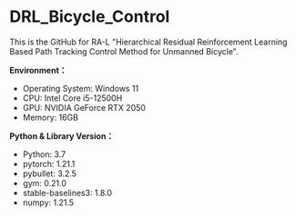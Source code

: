 # DRL_Bicycle_Control
This is the GitHub for RA-L "Hierarchical Residual Reinforcement Learning Based Path Tracking Control Method for Unmanned Bicycle".

**Environment：**
- Operating System: Windows 11
- CPU: Intel Core i5-12500H
- GPU: NVIDIA GeForce RTX 2050
- Memory: 16GB

**Python & Library Version：**
- Python:  3.7
- pytorch:  1.21.1
- pybullet:  3.2.5
- gym:  0.21.0
- stable-baselines3:  1.8.0
- numpy:  1.21.5
